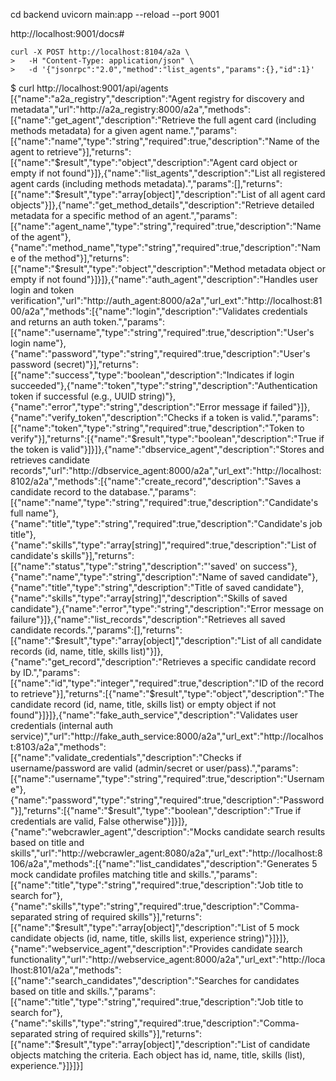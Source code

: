 cd backend
uvicorn main:app --reload --port 9001

http://localhost:9001/docs#

```
curl -X POST http://localhost:8104/a2a \
>   -H "Content-Type: application/json" \
>   -d '{"jsonrpc":"2.0","method":"list_agents","params":{},"id":1}'
```


$ curl http://localhost:9001/api/agents
[{"name":"a2a_registry","description":"Agent registry for discovery and metadata","url":"http://a2a_registry:8000/a2a","methods":[{"name":"get_agent","description":"Retrieve the full agent card (including methods metadata) for a given agent name.","params":[{"name":"name","type":"string","required":true,"description":"Name of the agent to retrieve"}],"returns":[{"name":"$result","type":"object","description":"Agent card object or empty if not found"}]},{"name":"list_agents","description":"List all registered agent cards (including methods metadata).","params":[],"returns":[{"name":"$result","type":"array[object]","description":"List of all agent card objects"}]},{"name":"get_method_details","description":"Retrieve detailed metadata for a specific method of an agent.","params":[{"name":"agent_name","type":"string","required":true,"description":"Name of the agent"},{"name":"method_name","type":"string","required":true,"description":"Name of the method"}],"returns":[{"name":"$result","type":"object","description":"Method metadata object or empty if not found"}]}]},{"name":"auth_agent","description":"Handles user login and token verification","url":"http://auth_agent:8000/a2a","url_ext":"http://localhost:8100/a2a","methods":[{"name":"login","description":"Validates credentials and returns an auth token.","params":[{"name":"username","type":"string","required":true,"description":"User's login name"},{"name":"password","type":"string","required":true,"description":"User's password (secret)"}],"returns":[{"name":"success","type":"boolean","description":"Indicates if login succeeded"},{"name":"token","type":"string","description":"Authentication token if successful (e.g., UUID string)"},{"name":"error","type":"string","description":"Error message if failed"}]},{"name":"verify_token","description":"Checks if a token is valid.","params":[{"name":"token","type":"string","required":true,"description":"Token to verify"}],"returns":[{"name":"$result","type":"boolean","description":"True if the token is valid"}]}]},{"name":"dbservice_agent","description":"Stores and retrieves candidate records","url":"http://dbservice_agent:8000/a2a","url_ext":"http://localhost:8102/a2a","methods":[{"name":"create_record","description":"Saves a candidate record to the database.","params":[{"name":"name","type":"string","required":true,"description":"Candidate's full name"},{"name":"title","type":"string","required":true,"description":"Candidate's job title"},{"name":"skills","type":"array[string]","required":true,"description":"List of candidate's skills"}],"returns":[{"name":"status","type":"string","description":"'saved' on success"},{"name":"name","type":"string","description":"Name of saved candidate"},{"name":"title","type":"string","description":"Title of saved candidate"},{"name":"skills","type":"array[string]","description":"Skills of saved candidate"},{"name":"error","type":"string","description":"Error message on failure"}]},{"name":"list_records","description":"Retrieves all saved candidate records.","params":[],"returns":[{"name":"$result","type":"array[object]","description":"List of all candidate records (id, name, title, skills list)"}]},{"name":"get_record","description":"Retrieves a specific candidate record by ID.","params":[{"name":"id","type":"integer","required":true,"description":"ID of the record to retrieve"}],"returns":[{"name":"$result","type":"object","description":"The candidate record (id, name, title, skills list) or empty object if not found"}]}]},{"name":"fake_auth_service","description":"Validates user credentials (internal auth service)","url":"http://fake_auth_service:8000/a2a","url_ext":"http://localhost:8103/a2a","methods":[{"name":"validate_credentials","description":"Checks if username/password are valid (admin/secret or user/pass).","params":[{"name":"username","type":"string","required":true,"description":"Username"},{"name":"password","type":"string","required":true,"description":"Password"}],"returns":[{"name":"$result","type":"boolean","description":"True if credentials are valid, False otherwise"}]}]},{"name":"webcrawler_agent","description":"Mocks candidate search results based on title and skills","url":"http://webcrawler_agent:8080/a2a","url_ext":"http://localhost:8106/a2a","methods":[{"name":"list_candidates","description":"Generates 5 mock candidate profiles matching title and skills.","params":[{"name":"title","type":"string","required":true,"description":"Job title to search for"},{"name":"skills","type":"string","required":true,"description":"Comma-separated string of required skills"}],"returns":[{"name":"$result","type":"array[object]","description":"List of 5 mock candidate objects (id, name, title, skills list, experience string)"}]}]},{"name":"webservice_agent","description":"Provides candidate search functionality","url":"http://webservice_agent:8000/a2a","url_ext":"http://localhost:8101/a2a","methods":[{"name":"search_candidates","description":"Searches for candidates based on title and skills.","params":[{"name":"title","type":"string","required":true,"description":"Job title to search for"},{"name":"skills","type":"string","required":true,"description":"Comma-separated string of required skills"}],"returns":[{"name":"$result","type":"array[object]","description":"List of candidate objects matching the criteria. Each object has id, name, title, skills (list), experience."}]}]}]
